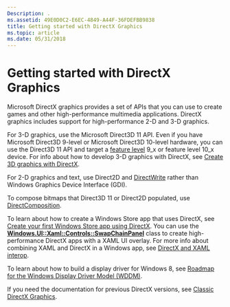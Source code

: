 ```yaml
---
Description: .
ms.assetid: 49E0D0C2-E6EC-4849-A44F-36FDEFBB9838
title: Getting started with DirectX Graphics
ms.topic: article
ms.date: 05/31/2018
---
```


# Getting started with DirectX Graphics

Microsoft DirectX graphics provides a set of APIs that you can use to create games and other high-performance multimedia applications. DirectX graphics includes support for high-performance 2-D and 3-D graphics.

For 3-D graphics, use the Microsoft Direct3D 11 API. Even if you have Microsoft Direct3D 9-level or Microsoft Direct3D 10-level hardware, you can use the Direct3D 11 API and target a [feature level](https://docs.microsoft.com/windows/desktop/direct3d11/overviews-direct3d-11-devices-downlevel-intro) 9\_x or feature level 10\_x device. For info about how to develop 3-D graphics with DirectX, see [Create 3D graphics with DirectX](https://docs.microsoft.com/previous-versions/windows/apps/hh465137(v=win.10)
).

For 2-D graphics and text, use Direct2D and [DirectWrite](https://msdn.microsoft.com/library/Dd368038(v=VS.85).aspx) rather than Windows Graphics Device Interface (GDI).

To compose bitmaps that Direct3D 11 or Direct2D populated, use [DirectComposition](https://msdn.microsoft.com/library/Hh437371(v=VS.85).aspx).

To learn about how to create a Windows Store app that uses DirectX, see [Create your first Windows Store app using DirectX](https://docs.microsoft.com/previous-versions/windows/apps/br229580(v=win.10)
). You can use the [**Windows.UI::Xaml::Controls::SwapChainPanel**](https://msdn.microsoft.com/library/Dn252834(v=WIN.10).aspx) class to create high-performance DirectX apps with a XAML UI overlay. For more info about combining XAML and DirectX in a Windows app, see [DirectX and XAML interop](https://docs.microsoft.com/previous-versions/windows/apps/hh825871(v=win.10)).

To learn about how to build a display driver for Windows 8, see [Roadmap for the Windows Display Driver Model (WDDM)](https://msdn.microsoft.com/library/Ff569513(v=VS.85).aspx).

If you need the documentation for previous DirectX versions, see [Classic DirectX Graphics](https://docs.microsoft.com/windows/desktop/classic-directx-graphics).


 

 



